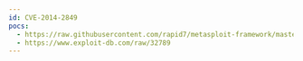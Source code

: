 ```yaml
---
id: CVE-2014-2849
pocs:
  - https://raw.githubusercontent.com/rapid7/metasploit-framework/master/modules/exploits/linux/http/sophos_wpa_iface_exec.rb
  - https://www.exploit-db.com/raw/32789
---
```


